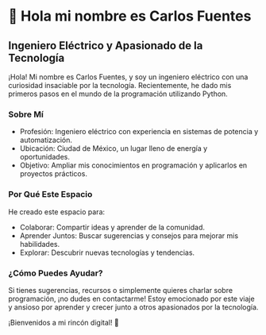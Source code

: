 <div style="background-image: url(https://raw.githubusercontent.com/carfu85/carfu85/main/Fondo1.png);">
  
# 👋 Hola mi nombre es Carlos Fuentes
## Ingeniero Eléctrico y Apasionado de la Tecnología
¡Hola! Mi nombre es Carlos Fuentes, y soy un ingeniero eléctrico con una curiosidad insaciable por la tecnología. Recientemente, he dado mis primeros pasos en el mundo de la programación utilizando Python.

### Sobre Mí
- Profesión: Ingeniero eléctrico con experiencia en sistemas de potencia y automatización.
- Ubicación: Ciudad de México, un lugar lleno de energía y oportunidades.
- Objetivo: Ampliar mis conocimientos en programación y aplicarlos en proyectos prácticos.
  
### Por Qué Este Espacio
He creado este espacio para:

- Colaborar: Compartir ideas y aprender de la comunidad.
- Aprender Juntos: Buscar sugerencias y consejos para mejorar mis habilidades.
- Explorar: Descubrir nuevas tecnologías y tendencias.
  
### ¿Cómo Puedes Ayudar?

Si tienes sugerencias, recursos o simplemente quieres charlar sobre programación, ¡no dudes en contactarme! Estoy emocionado por este viaje y ansioso por aprender y crecer junto a otros apasionados por la tecnología.

¡Bienvenidos a mi rincón digital! 🚀

</div>

<!--
**carfu85/carfu85** is a ✨ _special_ ✨ repository because its `README.md` (this file) appears on your GitHub profile.

Here are some ideas to get you started:

- 🔭 I’m currently working on ...
- 🌱 I’m currently learning ...
- 👯 I’m looking to collaborate on ...
- 🤔 I’m looking for help with ...
- 💬 Ask me about ...
- 📫 How to reach me: ...
- 😄 Pronouns: ...
- ⚡ Fun fact: ...
-->
